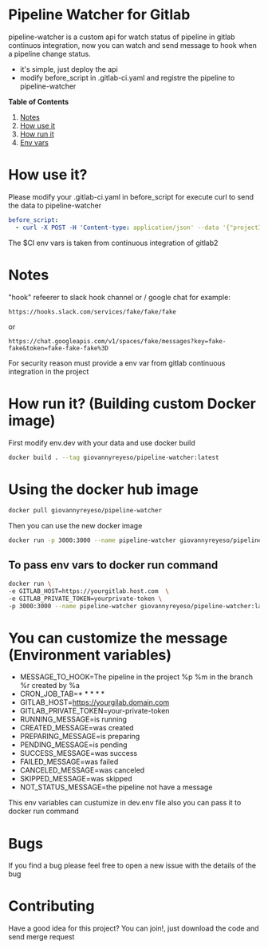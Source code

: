 # Pipeline Watcher for Gitlab

pipeline-watcher is a custom api for watch status of pipeline in gitlab continuos integration, now you can watch and send message to hook when a pipeline change status.

  - it's simple, just deploy the api
  - modify before_script in .gitlab-ci.yaml and registre the pipeline to pipeline-watcher


**Table of Contents**   
1. [Notes](#notes)
2. [How use it](#how-use-it)
3. [How run it](#how-run-it)
4. [Env vars](#env-vars)

# How use it?<a name="how-use-it"></a>

Please modify your .gitlab-ci.yaml in before_script for execute curl to send the data to pipeline-watcher
  ```yaml
before_script:
    - curl -X POST -H 'Content-type: application/json' --data '{"projectId": "'"$CI_PROJECT_ID"'", "pipelineId": "'"$CI_PIPELINE_ID"'", "projectName":"'"$CI_PROJECT_NAME"'", "hook":"slack-hook" }' http://your-pipeline-watcher-host:3000/register
```
The $CI env vars is taken from continuous integration of gitlab2

# Notes<a name="notes"></a>
"hook" refeerer to slack hook channel or / google chat for example:

```url
https://hooks.slack.com/services/fake/fake/fake
```
or

```url
https://chat.googleapis.com/v1/spaces/fake/messages?key=fake-fake&token=fake-fake-fake%3D
```

For security reason must provide a env var from gitlab continuous integration in the project

# How run it? (Building custom Docker image) <a name="how-run-it"></a>
First modify env.dev with your data and use docker build
```bash
docker build . --tag giovannyreyeso/pipeline-watcher:latest
```
# Using the docker hub image
```bash
docker pull giovannyreyeso/pipeline-watcher
```
Then you can use the new docker image
```bash
docker run -p 3000:3000 --name pipeline-watcher giovannyreyeso/pipeline-watcher:latest
```
## To pass env vars to docker run command
```bash
docker run \
-e GITLAB_HOST=https://yourgitlab.host.com  \
-e GITLAB_PRIVATE_TOKEN=yourprivate-token \
-p 3000:3000 --name pipeline-watcher giovannyreyeso/pipeline-watcher:latest
```

# You can customize the message (Environment variables)<a name="env-vars"></a>
- MESSAGE_TO_HOOK=The pipeline in the project %p %m in the branch %r created by %a
- CRON_JOB_TAB=* * * * *
- GITLAB_HOST=https://yourgilab.domain.com
- GITLAB_PRIVATE_TOKEN=your-private-token
- RUNNING_MESSAGE=is running
- CREATED_MESSAGE=was created
- PREPARING_MESSAGE=is preparing
- PENDING_MESSAGE=is pending
- SUCCESS_MESSAGE=was success
- FAILED_MESSAGE=was failed
- CANCELED_MESSAGE=was canceled
- SKIPPED_MESSAGE=was skipped
- NOT_STATUS_MESSAGE=the pipeline not have a message

This env variables can custumize in dev.env file also you can pass it to docker run command


# Bugs
If you find a bug please feel free to open a new issue with the details of the bug

# Contributing
Have a good idea for this project? You can join!, just download the code and send merge request
